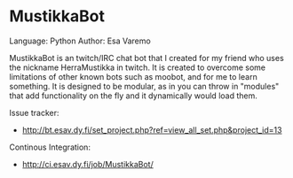 MustikkaBot
===========

Language: Python
Author: Esa Varemo

MustikkaBot is an twitch/IRC chat bot that I created for my friend who uses the nickname HerraMustikka in twitch. It is created to overcome some limitations of other known bots such as moobot, and for me to learn something. It is designed to be modular, as in you can throw in "modules" that add functionality on the fly and it dynamically would load them.

Issue tracker:
 - http://bt.esav.dy.fi/set_project.php?ref=view_all_set.php&project_id=13

Continous Integration:
 - http://ci.esav.dy.fi/job/MustikkaBot/
